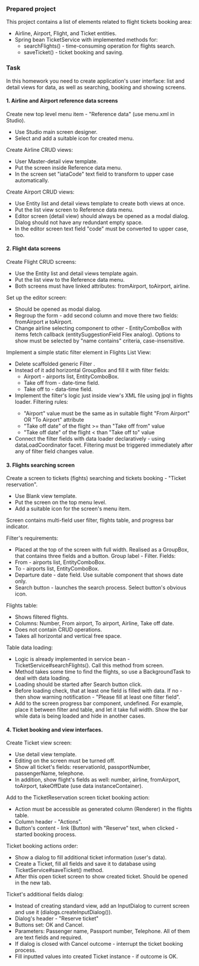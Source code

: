 ### Prepared project
This project contains a list of elements related to flight tickets booking area:
- Airline, Airport, Flight, and Ticket entities.
- Spring bean TicketService with implemented methods for:
    - searchFlights() - time-consuming operation for flights search.
    - saveTicket() - ticket booking and saving.

### Task
In this homework you need to create application's user interface: list and detail views for data, as well as searching, booking and showing screens.

#### 1. Airline and Airport reference data screens
Create new top level menu item - "Reference data" (use menu.xml in Studio).
- Use Studio main screen designer.
- Select and add a suitable icon for created menu.

Create Airline CRUD views:
- User Master-detail view template.
- Put the screen inside Reference data menu.
- In the screen set "iataCode" text field to transform to upper case automatically.

Create Airport CRUD views:
- Use Entity list and detail views template to create both views at once.
- Put the list view screen to Reference data menu.
- Editor screen (detail view) should always be opened as a modal dialog. Dialog should not have any redundant empty space.
- In the editor screen text field "code" must be converted to upper case, too.

#### 2. Flight data screens
Create Flight CRUD screens:
- Use the Entity list and detail views template again.
- Put the list view to the Reference data menu.
- Both screens must have linked attributes: fromAirport, toAirport, airline.

Set up the editor screen:
- Should be opened as modal dialog.
- Regroup the form - add second column and move there two fields: fromAirport и toAirport.
- Change airline selecting component to other - EntityComboBox with items fetch callback (entitySuggestionField Flex analog).
  Options to show must be selected by "name contains" criteria, case-insensitive.

Implement a simple static filter element in Flights List View:
- Delete scaffolded generic Filter .
- Instead of it add horizontal GroupBox and fill it with filter fields:
    - Airport - airports list, EntityComboBox.
    - Take off from - date-time field.
    - Take off to - data-time field.
- Implement the filter's logic just inside view's XML file using jpql <condition/> in flights loader. Filtering rules:
    - "Airport" value must be the same as in suitable flight "From Airport" OR "To Airport" attribute
    - "Take off date" of the flight >= than "Take off from" value
    - "Take off date" of the flight < than "Take off to" value
- Connect the filter fields with data loader declaratively - using dataLoadCoordinator facet.
  Filtering must be triggered immediately after any of filter field changes value.

#### 3. Flights searching screen 
Create a screen to tickets (fights) searching and tickets booking - "Ticket reservation".
- Use Blank view template.
- Put the screen on the top menu level.
- Add a suitable icon for the screen's menu item.

Screen contains multi-field user filter, flights table, and progress bar indicator.

Filter's requirements:
- Placed at the top of the screen with full width. Realised as a GroupBox, that contains three fields and a button. Group label - Filter. Fields:
- From - airports list, EntityComboBox.
- To - airports list, EntityComboBox.
- Departure date - date field. Use suitable component that shows date only.
- Search button - launches the search process. Select button's obvious icon.

Flights table:
- Shows filtered flights.
- Columns: Number, From airport, To airport, Airline, Take off date.
- Does not contain CRUD operations.
- Takes all horizontal and vertical free space.

Table data loading:
- Logic is already implemented in service bean - TicketService#searchFlights(). Call this method from screen.
- Method takes some time to find the flights, so use a BackgroundTask to deal with data loading.
- Loading should be started after Search button click.
- Before loading check, that at least one field is filled with data.
  If no - then show warning notification - "Please fill at least one filter field".
- Add to the screen progress bar component, undefined. For example, place it between filter and table, and let it take full width.
  Show the bar while data is being loaded and hide in another cases.

#### 4. Ticket booking and view interfaces.
Create Ticket view screen:
- Use detail view template.
- Editing on the screen must be turned off.
- Show all ticket's fields: reservationId, passportNumber, passengerName, telephone.
- In addition, show flight's fields as well: number, airline, fromAirport, toAirport, takeOffDate (use data instanceContainer).

Add to the TicketReservation screen ticket booking action:
- Action must be accessible as generated column (Renderer) in the flights table.
- Column header - "Actions".
- Button's content - link (Button) with "Reserve" text, when clicked - started booking process.

Ticket booking actions order:
- Show a dialog to fill additional ticket information (user's data).
- Create a Ticket, fill all fields and save it to database using TicketService#saveTicket() method.
- After this open ticket screen to show created ticket. Should be opened in the new tab.

Ticket's additional fields dialog:
- Instead of creating standard view, add an InputDialog to current screen and use it (dialogs.createInputDialog()).
- Dialog's header - "Reserve ticket"
- Buttons set: OK and Cancel.
- Parameters: Passenger name, Passport number, Telephone. All of them are text fields and required.
- If dialog is closed with Cancel outcome - interrupt the ticket booking process.
- Fill inputted values into created Ticket instance - if outcome is OK.